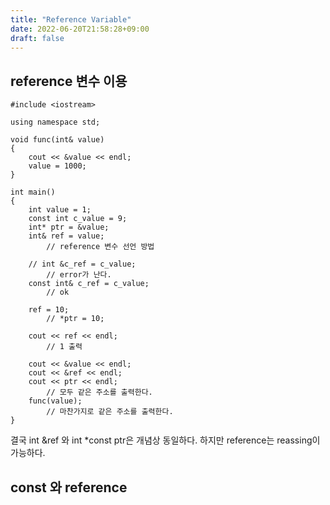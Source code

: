 ```yaml
---
title: "Reference Variable"
date: 2022-06-20T21:58:28+09:00
draft: false
---
```

## reference 변수 이용
```
#include <iostream>

using namespace std;

void func(int& value)
{
    cout << &value << endl;
    value = 1000;
}

int main()
{
    int value = 1;
    const int c_value = 9;
    int* ptr = &value;
    int& ref = value;
        // reference 변수 선언 방법

    // int &c_ref = c_value;
        // error가 난다.
    const int& c_ref = c_value;
        // ok

    ref = 10;
        // *ptr = 10;

    cout << ref << endl;
        // 1 출력

    cout << &value << endl;
    cout << &ref << endl;
    cout << ptr << endl;
        // 모두 같은 주소를 출력한다.
    func(value);
        // 마찬가지로 같은 주소를 출력한다.
}
```
결국 int &ref 와 int *const ptr은 개념상 동일하다. 하지만 reference는 reassing이 가능하다.

## const 와 reference
```

```